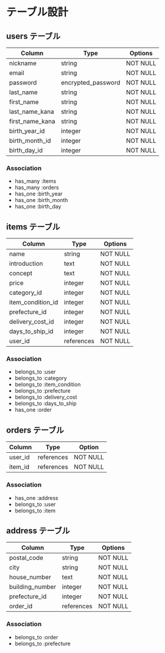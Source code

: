 # テーブル設計

## users テーブル

| Column          | Type               | Options  |
| --------------- | ------------------ | -------  |
| nickname        | string             | NOT NULL |
| email           | string             | NOT NULL |
| password        | encrypted_password | NOT NULL |
| last_name       | string             | NOT NULL |
| first_name      | string             | NOT NULL |
| last_name_kana  | string             | NOT NULL |
| first_name_kana | string             | NOT NULL |
| birth_year_id   | integer            | NOT NULL |
| birth_month_id  | integer            | NOT NULL |
| birth_day_id    | integer            | NOT NULL |

### Association

- has_many :items
- has_many :orders
- has_one :birth_year
- has_one :birth_month
- has_one :birth_day

## items テーブル

| Column            | Type       | Options  |
| ----------------- | ---------- | -------  |
| name              | string     | NOT NULL |
| introduction      | text       | NOT NULL |
| concept           | text       | NOT NULL |
| price             | integer    | NOT NULL |
| category_id       | integer    | NOT NULL |
| item_condition_id | integer    | NOT NULL |
| prefecture_id     | integer    | NOT NULL |
| delivery_cost_id  | integer    | NOT NULL |
| days_to_ship_id   | integer    | NOT NULL |
| user_id           | references | NOT NULL |

### Association

- belongs_to :user
- belongs_to :category
- belongs_to :item_condition
- belongs_to :prefecture
- belongs_to :delivery_cost
- belongs_to :days_to_ship
- has_one :order

## orders テーブル

| Column      | Type       | Option   |
| ----------- | ---------- | -------- |
| user_id     | references | NOT NULL |
| item_id     | references | NOT NULL |

### Association

- has_one :address
- belongs_to :user
- belongs_to :item

## address テーブル

| Column          | Type       | Options  |
| --------------- | ---------- | -------  |
| postal_code     | string     | NOT NULL |
| city            | string     | NOT NULL |
| house_number    | text       | NOT NULL |
| building_number | integer    | NOT NULL |
| prefecture_id   | integer    | NOT NULL |
| order_id        | references | NOT NULL |

### Association

- belongs_to :order
- belongs_to :prefecture